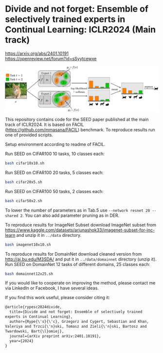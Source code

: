# Divide and not forget: Ensemble of selectively trained experts in Continual Learning: ICLR2024 (Main track)

https://arxiv.org/abs/2401.10191  
https://openreview.net/forum?id=sSyytcewxe  

![image](inference.jpg?raw=true "inference")

This repository contains code for the SEED paper published at the main track of ICLR2024. It is based on FACIL (https://github.com/mmasana/FACIL) benchmark.
To reproduce results run one of provided scripts. 

Setup environment according to readme of FACIL.

Run SEED on CIFAR100 10 tasks, 10 classes each:
```bash
bash cifar10x10.sh
```

Run SEED on CIFAR100 20 tasks, 5 classes each:
```bash
bash cifar20x5.sh
```

Run SEED on CIFAR100 50 tasks, 2 classes each:
```bash
bash cifar50x2.sh
```
To lower the number of parameters as in Tab.5 use ```--network resnet 20 --shared 2```. You can also add parameter pruning as in DER.

To reproduce results for ImageNet Subset download ImageNet subset from https://www.kaggle.com/datasets/arjunashok33/imagenet-subset-for-inc-learn and unzip it in ```../data``` directory.
```bash
bash imagenet10x10.sh
```

To reproduce results for DomainNet download cleaned version from http://ai.bu.edu/M3SDA/ and put it in ```../data/domainnet``` directory (unzip it).
Run SEED on DomainNet 12 tasks of different domains, 25 classes each:
```bash
bash domainnet12x25.sh
```

If you would like to cooperate on improving the method, please contact me via LinkedIn or Facebook, I have several ideas.

If you find this work useful, please consider citing it:

```
@article{rypesc2024divide,
  title={Divide and not forget: Ensemble of selectively trained experts in Continual Learning},
  author={Rype{\'s}{\'c}, Grzegorz and Cygert, Sebastian and Khan, Valeriya and Trzci{\'n}ski, Tomasz and Zieli{\'n}ski, Bartosz and Twardowski, Bart{\l}omiej},
  journal={arXiv preprint arXiv:2401.10191},
  year={2024}
}
   ```
